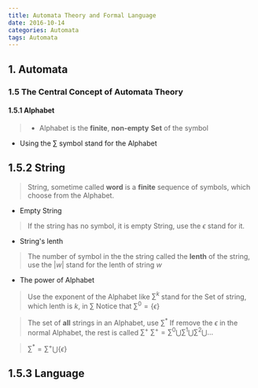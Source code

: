 ```yaml
---
title: Automata Theory and Formal Language
date: 2016-10-14
categories: Automata
tags: Automata
---
```


## 1. Automata


### 1.5 The Central Concept of Automata Theory

#### 1.5.1 Alphabet

> - Alphabet is the **finite**, **non-empty** **Set** of the symbol
- Using the $\sum$ symbol stand for the Alphabet

<!-- more -->

## 1.5.2 String

> String, sometime called **word** is a **finite** sequence of symbols, which choose from the Alphabet.

- Empty String
> If the string has no symbol, it is empty String, use the $\epsilon$ stand for it.

- String's lenth
> The number of symbol in the the string called the **lenth** of the string, use the $|w|$ stand for the lenth of string $w$

- The power of Alphabet

> Use the exponent of the Alphabet like $\sum^k$ stand for the Set of string, which lenth is $k$, in $\sum$
Notice that $\sum^0 = \{\epsilon\}$

> The set of **all** strings in an Alphabet, use $\sum^*$
If remove the $\epsilon$ in the normal Alphabet, the rest is called $\sum^+$
$\sum^+ = \sum^0\bigcup\sum^1\bigcup\sum^2\bigcup\dots$

> $\sum^*=\sum^+\bigcup\{\epsilon\}$

## 1.5.3 Language
